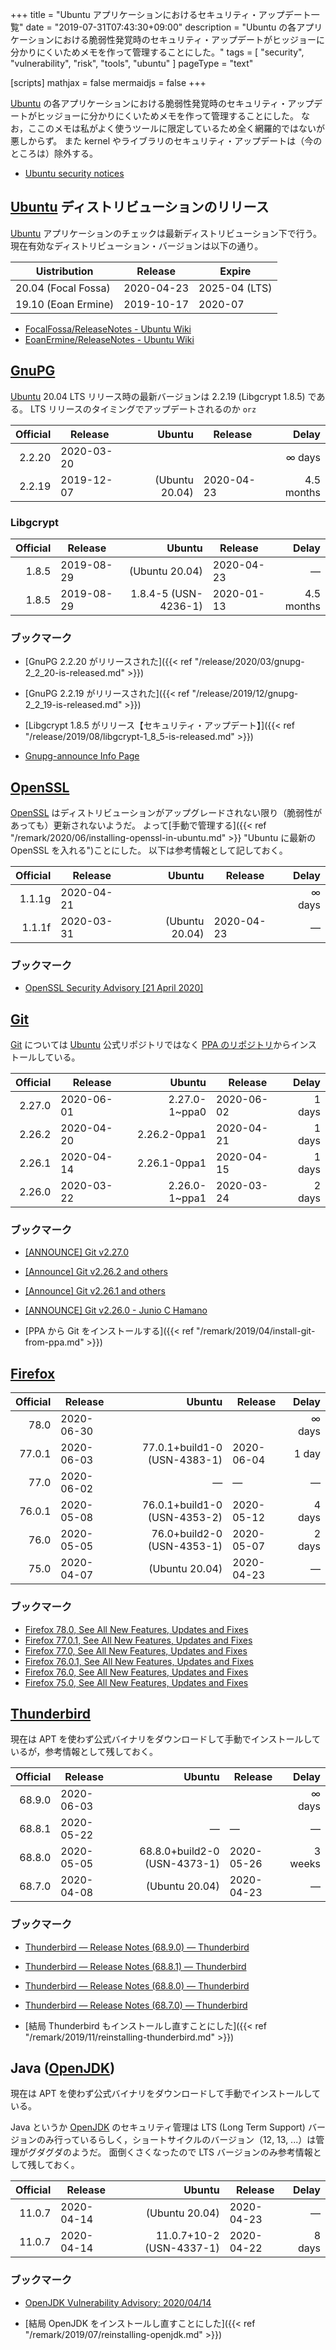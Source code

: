 +++
title = "Ubuntu アプリケーションにおけるセキュリティ・アップデート一覧"
date =  "2019-07-31T07:43:30+09:00"
description = "Ubuntu の各アプリケーションにおける脆弱性発覚時のセキュリティ・アップデートがヒッジョーに分かりにくいためメモを作って管理することにした。"
tags = [ "security", "vulnerability", "risk", "tools", "ubuntu" ]
pageType = "text"

[scripts]
  mathjax = false
  mermaidjs = false
+++

[Ubuntu] の各アプリケーションにおける脆弱性発覚時のセキュリティ・アップデートがヒッジョーに分かりにくいためメモを作って管理することにした。
なお，ここのメモは私がよく使うツールに限定しているため全く網羅的ではないが悪しからず。
また kernel やライブラリのセキュリティ・アップデートは（今のところは）除外する。

- [Ubuntu security notices](https://usn.ubuntu.com/)

[Ubuntu]: https://www.ubuntu.com/ "The leading operating system for PCs, IoT devices, servers and the cloud | Ubuntu"

## [Ubuntu] ディストリビューションのリリース

[Ubuntu] アプリケーションのチェックは最新ディストリビューション下で行う。
現在有効なディストリビューション・バージョンは以下の通り。

| Uistribution        | Release    | Expire        |
| ------------------- | ---------- | ------------- |
| 20.04 (Focal Fossa) | 2020-04-23 | 2025-04 (LTS) |
| 19.10 (Eoan Ermine) | 2019-10-17 | 2020-07       |

- [FocalFossa/ReleaseNotes - Ubuntu Wiki](https://wiki.ubuntu.com/FocalFossa/ReleaseNotes)
- [EoanErmine/ReleaseNotes - Ubuntu Wiki](https://wiki.ubuntu.com/EoanErmine/ReleaseNotes)

## [GnuPG]

[Ubuntu] 20.04 LTS リリース時の最新バージョンは 2.2.19 (Libgcrypt 1.8.5) である。
LTS リリースのタイミングでアップデートされるのか `orz`

| Official | Release    |         Ubuntu | Release    |      Delay |
| --------:| ---------- | --------------:| ---------- | ----------:|
|   2.2.20 | 2020-03-20 |                |            |    ∞ days |
|   2.2.19 | 2019-12-07 | (Ubuntu 20.04) | 2020-04-23 | 4.5 months |

### Libgcrypt

| Official | Release    |               Ubuntu | Release    |      Delay |
| --------:| ---------- | --------------------:| ---------- | ----------:|
|    1.8.5 | 2019-08-29 |       (Ubuntu 20.04) | 2020-04-23 |    &mdash; |
|    1.8.5 | 2019-08-29 | 1.8.4-5 (USN-4236-1) | 2020-01-13 | 4.5 months |

### ブックマーク

- [GnuPG 2.2.20 がリリースされた]({{< ref "/release/2020/03/gnupg-2_2_20-is-released.md" >}})
- [GnuPG 2.2.19 がリリースされた]({{< ref "/release/2019/12/gnupg-2_2_19-is-released.md" >}})
- [Libgcrypt 1.8.5 がリリース【セキュリティ・アップデート】]({{< ref "/release/2019/08/libgcrypt-1_8_5-is-released.md" >}})

- [Gnupg-announce Info Page](https://lists.gnupg.org/mailman/listinfo/gnupg-announce)

[GnuPG]: https://www.gnupg.org/ "The GNU Privacy Guard"

## [OpenSSL]

[OpenSSL] はディストリビューションがアップグレードされない限り（脆弱性があっても）更新されないようだ。
よって[手動で管理する]({{< ref "/remark/2020/06/installing-openssl-in-ubuntu.md" >}} "Ubuntu に最新の OpenSSL を入れる")ことにした。
以下は参考情報として記しておく。

| Official | Release    |         Ubuntu | Release    |   Delay |
| --------:| ---------- | --------------:| ---------- | -------:|
|   1.1.1g | 2020-04-21 |                |            | ∞ days |
|   1.1.1f | 2020-03-31 | (Ubuntu 20.04) | 2020-04-23 | &mdash; |

### ブックマーク

- [OpenSSL Security Advisory [21 April 2020]](https://www.openssl.org/news/secadv/20200421.txt)

[OpenSSL]: https://www.openssl.org/

## [Git]

[Git] については [Ubuntu] 公式リポジトリではなく [PPA のリポジトリ](https://launchpad.net/~git-core/+archive/ubuntu/ppa)からインストールしている。

| Official | Release    |        Ubuntu | Release    |  Delay |
| --------:| ---------- | -------------:| ---------- | ------:|
|   2.27.0 | 2020-06-01 | 2.27.0-1~ppa0 | 2020-06-02 | 1 days |
|   2.26.2 | 2020-04-20 |  2.26.2-0ppa1 | 2020-04-21 | 1 days |
|   2.26.1 | 2020-04-14 |  2.26.1-0ppa1 | 2020-04-15 | 1 days |
|   2.26.0 | 2020-03-22 | 2.26.0-1~ppa1 | 2020-03-24 | 2 days |

### ブックマーク

- [[ANNOUNCE] Git v2.27.0](https://lore.kernel.org/git/xmqqzh9mu4my.fsf@gitster.c.googlers.com/T/)
- [[Announce] Git v2.26.2 and others](https://lore.kernel.org/git/xmqq4kterq5s.fsf@gitster.c.googlers.com/T/)
- [[Announce] Git v2.26.1 and others](https://lore.kernel.org/git/xmqqy2qy7xn8.fsf@gitster.c.googlers.com/T/)
- [[ANNOUNCE] Git v2.26.0 - Junio C Hamano](https://lore.kernel.org/git/xmqqa7477u6j.fsf@gitster.c.googlers.com/)

- [PPA から Git をインストールする]({{< ref "/remark/2019/04/install-git-from-ppa.md" >}})

[Git]: https://git-scm.com/

## [Firefox]

| Official | Release    |                       Ubuntu | Release    |   Delay |
| --------:| ---------- | ----------------------------:| ---------- | -------:|
|     78.0 | 2020-06-30 |                              |            | ∞ days |
|   77.0.1 | 2020-06-03 | 77.0.1+build1-0 (USN-4383-1) | 2020-06-04 |   1 day |
|     77.0 | 2020-06-02 |                      &mdash; | &mdash;    | &mdash; |
|   76.0.1 | 2020-05-08 | 76.0.1+build1-0 (USN-4353-2) | 2020-05-12 |  4 days |
|     76.0 | 2020-05-05 |   76.0+build2-0 (USN-4353-1) | 2020-05-07 |  2 days |
|     75.0 | 2020-04-07 |               (Ubuntu 20.04) | 2020-04-23 | &mdash; |

### ブックマーク

- [Firefox  78.0, See All New Features, Updates and Fixes](https://www.mozilla.org/en-US/firefox/78.0/releasenotes/)
- [Firefox  77.0.1, See All New Features, Updates and Fixes](https://www.mozilla.org/en-US/firefox/77.0.1/releasenotes/)
- [Firefox  77.0, See All New Features, Updates and Fixes](https://www.mozilla.org/en-US/firefox/77.0/releasenotes/)
- [Firefox  76.0.1, See All New Features, Updates and Fixes](https://www.mozilla.org/en-US/firefox/76.0.1/releasenotes/)
- [Firefox  76.0, See All New Features, Updates and Fixes](https://www.mozilla.org/en-US/firefox/76.0/releasenotes/)
- [Firefox  75.0, See All New Features, Updates and Fixes](https://www.mozilla.org/en-US/firefox/75.0/releasenotes/)

[Firefox]: https://www.mozilla.org/firefox/ "Firefox - Protect your life online with privacy-first products"

## [Thunderbird]

現在は APT を使わず公式バイナリをダウンロードして手動でインストールしているが，参考情報として残しておく。

| Official | Release    |                       Ubuntu | Release    |   Delay |
| --------:| ---------- | ----------------------------:| ---------- | -------:|
|   68.9.0 | 2020-06-03 |                              |            | ∞ days |
|   68.8.1 | 2020-05-22 |                      &mdash; | &mdash;    | &mdash; |
|   68.8.0 | 2020-05-05 | 68.8.0+build2-0 (USN-4373-1) | 2020-05-26 | 3 weeks |
|   68.7.0 | 2020-04-08 |               (Ubuntu 20.04) | 2020-04-23 | &mdash; |

### ブックマーク

- [Thunderbird — Release Notes (68.9.0) — Thunderbird](https://www.thunderbird.net/en-US/thunderbird/68.9.0/releasenotes/)
- [Thunderbird — Release Notes (68.8.1) — Thunderbird](https://www.thunderbird.net/en-US/thunderbird/68.8.1/releasenotes/)
- [Thunderbird — Release Notes (68.8.0) — Thunderbird](https://www.thunderbird.net/en-US/thunderbird/68.8.0/releasenotes/)
- [Thunderbird — Release Notes (68.7.0) — Thunderbird](https://www.thunderbird.net/en-US/thunderbird/68.7.0/releasenotes/)

- [結局 Thunderbird もインストールし直すことにした]({{< ref "/remark/2019/11/reinstalling-thunderbird.md" >}})

[Thunderbird]: https://www.thunderbird.net/ "Thunderbird — There’s nothing here! — Thunderbird"

## Java ([OpenJDK])

現在は APT を使わず公式バイナリをダウンロードして手動でインストールしている。

Java というか [OpenJDK] のセキュリティ管理は LTS (Long Term Support) バージョンのみ行っているらしく，ショートサイクルのバージョン（12, 13, ...）は管理がグダグダのようだ。
面倒くさくなったので LTS バージョンのみ参考情報として残しておく。

[OpenJDK]: http://openjdk.java.net/

| Official | Release    |                   Ubuntu | Release    |    Delay |
| --------:| ---------- | ------------------------:| ---------- | --------:|
|   11.0.7 | 2020-04-14 |           (Ubuntu 20.04) | 2020-04-23 |  &mdash; |
|   11.0.7 | 2020-04-14 | 11.0.7+10-2 (USN-4337-1) | 2020-04-22 |   8 days |

### ブックマーク

- [OpenJDK Vulnerability Advisory: 2020/04/14](https://openjdk.java.net/groups/vulnerability/advisories/2020-04-14)

- [結局 OpenJDK をインストールし直すことにした]({{< ref "/remark/2019/07/reinstalling-openjdk.md" >}})
